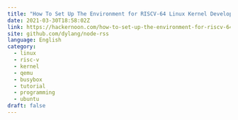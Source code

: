 ```yaml
---
title: "How To Set Up The Environment for RISCV-64 Linux Kernel Development In Ubuntu 20.04"
date: 2021-03-30T18:58:02Z
link: https://hackernoon.com/how-to-set-up-the-environment-for-riscv-64-linux-kernel-development-in-ubuntu-2004-si5p35kv?source=rss&utm_medium=RSS&utm_source=news.12bit.vn
site: github.com/dylang/node-rss
language: English
category:
  - linux
  - risc-v
  - kernel
  - qemu
  - busybox
  - tutorial
  - programming
  - ubuntu
draft: false
---
```

